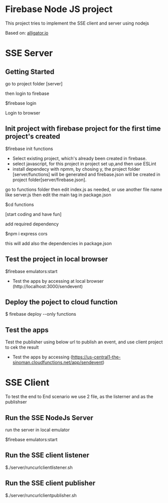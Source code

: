 # Firebase Node JS project
This project  tries to implement the SSE client and server  using nodejs

Based on: [alligator.io](https://alligator.io/nodejs/server-sent-events-build-realtime-app/)



# SSE Server

## Getting Started

go to project folder [server]

then login to firebase

$firebase login

Login to browser


## Init project with firebase project for the first time project's created

$firebase init functions

- Select existing project, which's already been created in firebase.
- select javascript, for this project in project set up,and then use ESLint
- install dependecy with npmm, by chosing y, the project folder [server/functions] will be generated and firebase.json will be created in project folder[server/firebase.json].

go to  functions folder then edit index.js as needed, 
or use another file name  like server.js then edit the main tag in package.json  

$cd functions

[start coding and have fun]

add required dependency 

$npm i express cors

this will add also the dependencies in package.json



## Test the project in local browser

$firebase emulators:start


- Test the apps by accessing at local browser  (http://localhost:3000/sendevent)


## Deploy the poject to cloud function

$ firebase deploy --only functions


## Test the apps

Test the publisher using below url to publish an event, and use client project to cek the result

- Test the apps by accessing (https://us-central1-the-sinoman.cloudfunctions.net/app/sendevent)


# SSE Client

To test the end to End scenario we use 2 file, as the listerner and as the publishser 

## Run the SSE NodeJs Server 

run the server in local emulator

$firebase emulators:start

## Run the SSE client listener 

$./server/runcurlclientlistener.sh

## Run the SSE client publisher 

$./server/runcurlclientpublisher.sh

